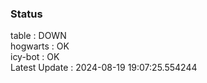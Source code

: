 ### Status


table : DOWN  
hogwarts : OK  
icy-bot : OK  
Latest Update : 2024-08-19 19:07:25.554244
